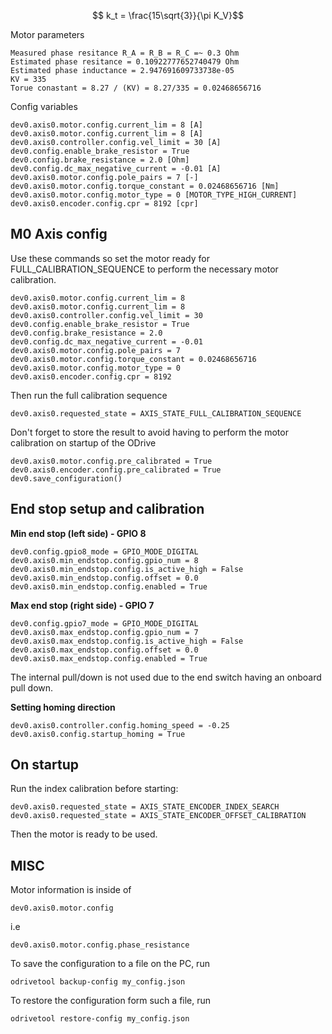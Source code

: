 
$$ k_t = \frac{15\sqrt{3}}{\pi K_V}$$

Motor parameters

    Measured phase resitance R_A = R_B = R_C =~ 0.3 Ohm
    Estimated phase resitance = 0.10922777652740479 Ohm
    Estimated phase inductance = 2.947691609733738e-05
    KV = 335
    Torue conastant = 8.27 / (KV) = 8.27/335 = 0.02468656716

Config variables

    dev0.axis0.motor.config.current_lim = 8 [A]
    dev0.axis0.motor.config.current_lim = 8 [A]
    dev0.axis0.controller.config.vel_limit = 30 [A]
    dev0.config.enable_brake_resistor = True
    dev0.config.brake_resistance = 2.0 [Ohm]
    dev0.config.dc_max_negative_current = -0.01 [A]
    dev0.axis0.motor.config.pole_pairs = 7 [-]
    dev0.axis0.motor.config.torque_constant = 0.02468656716 [Nm]
    dev0.axis0.motor.config.motor_type = 0 [MOTOR_TYPE_HIGH_CURRENT]
    dev0.axis0.encoder.config.cpr = 8192 [cpr]


## M0 Axis config ##
Use these commands so set the motor ready for FULL_CALIBRATION_SEQUENCE
to perform the necessary motor calibration. 

    dev0.axis0.motor.config.current_lim = 8
    dev0.axis0.motor.config.current_lim = 8
    dev0.axis0.controller.config.vel_limit = 30
    dev0.config.enable_brake_resistor = True
    dev0.config.brake_resistance = 2.0
    dev0.config.dc_max_negative_current = -0.01
    dev0.axis0.motor.config.pole_pairs = 7
    dev0.axis0.motor.config.torque_constant = 0.02468656716
    dev0.axis0.motor.config.motor_type = 0
    dev0.axis0.encoder.config.cpr = 8192

Then run the full calibration sequence

    dev0.axis0.requested_state = AXIS_STATE_FULL_CALIBRATION_SEQUENCE

Don't forget to store the result to avoid having to perform the motor calibration on startup of the ODrive

    dev0.axis0.motor.config.pre_calibrated = True
    dev0.axis0.encoder.config.pre_calibrated = True
    dev0.save_configuration()


## End stop setup and calibration ##

**Min end stop (left side) - GPIO 8** 

    dev0.config.gpio8_mode = GPIO_MODE_DIGITAL
    dev0.axis0.min_endstop.config.gpio_num = 8
    dev0.axis0.min_endstop.config.is_active_high = False
    dev0.axis0.min_endstop.config.offset = 0.0
    dev0.axis0.min_endstop.config.enabled = True

**Max end stop (right side) - GPIO 7**

    dev0.config.gpio7_mode = GPIO_MODE_DIGITAL
    dev0.axis0.max_endstop.config.gpio_num = 7
    dev0.axis0.max_endstop.config.is_active_high = False
    dev0.axis0.max_endstop.config.offset = 0.0
    dev0.axis0.max_endstop.config.enabled = True

The internal pull/down is not used due to the end switch having an onboard pull down.

**Setting homing direction**

    dev0.axis0.controller.config.homing_speed = -0.25
    dev0.axis0.config.startup_homing = True


## On startup ##

Run the index calibration before starting:

    dev0.axis0.requested_state = AXIS_STATE_ENCODER_INDEX_SEARCH    
    dev0.axis0.requested_state = AXIS_STATE_ENCODER_OFFSET_CALIBRATION

Then the motor is ready to be used.

## MISC ##

Motor information is inside of

    dev0.axis0.motor.config

i.e

    dev0.axis0.motor.config.phase_resistance


To save the configuration to a file on the PC, run

    odrivetool backup-config my_config.json

To restore the configuration form such a file, run

    odrivetool restore-config my_config.json
